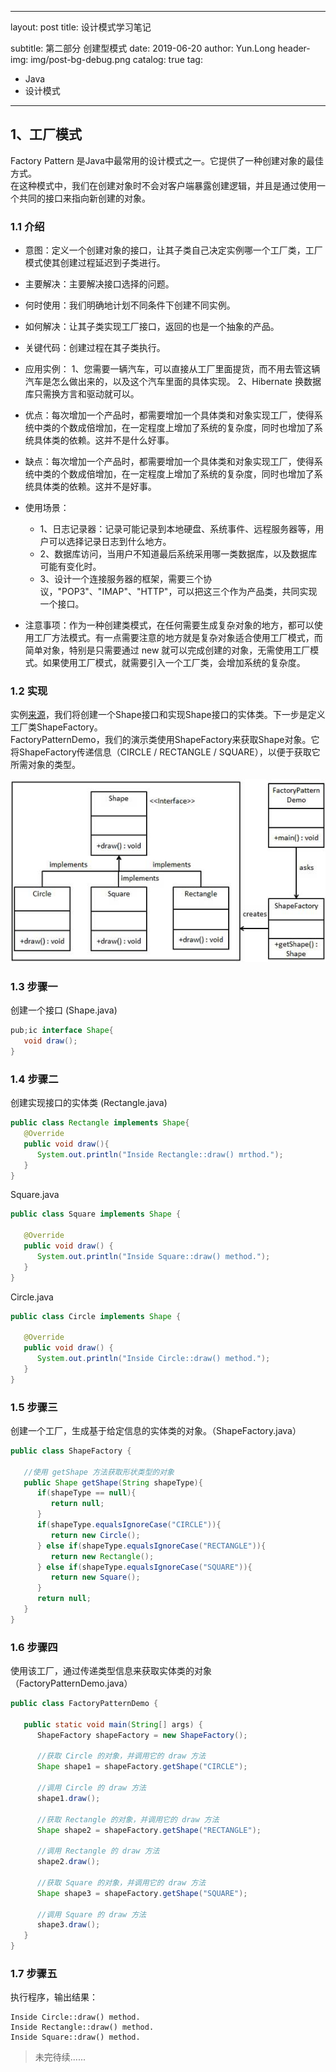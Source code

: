 
---
layout:     post
title:      设计模式学习笔记

subtitle:   第二部分  创建型模式
date:       2019-06-20
author:     Yun.Long
header-img: img/post-bg-debug.png
catalog:    true
tag:
   - Java
   - 设计模式
---
## 1、工厂模式
Factory Pattern 是Java中最常用的设计模式之一。它提供了一种创建对象的最佳方式。   
在这种模式中，我们在创建对象时不会对客户端暴露创建逻辑，并且是通过使用一个共同的接口来指向新创建的对象。

### 1.1 介绍
- 意图：定义一个创建对象的接口，让其子类自己决定实例哪一个工厂类，工厂模式使其创建过程延迟到子类进行。
- 主要解决：主要解决接口选择的问题。
- 何时使用：我们明确地计划不同条件下创建不同实例。
- 如何解决：让其子类实现工厂接口，返回的也是一个抽象的产品。
- 关键代码：创建过程在其子类执行。

- 应用实例： 1、您需要一辆汽车，可以直接从工厂里面提货，而不用去管这辆汽车是怎么做出来的，以及这个汽车里面的具体实现。 2、Hibernate 换数据库只需换方言和驱动就可以。   
  
- 优点：每次增加一个产品时，都需要增加一个具体类和对象实现工厂，使得系统中类的个数成倍增加，在一定程度上增加了系统的复杂度，同时也增加了系统具体类的依赖。这并不是什么好事。

- 缺点：每次增加一个产品时，都需要增加一个具体类和对象实现工厂，使得系统中类的个数成倍增加，在一定程度上增加了系统的复杂度，同时也增加了系统具体类的依赖。这并不是好事。  

- 使用场景：
  - 1、日志记录器：记录可能记录到本地硬盘、系统事件、远程服务器等，用户可以选择记录日志到什么地方。
  - 2、数据库访问，当用户不知道最后系统采用哪一类数据库，以及数据库可能有变化时。
  - 3、设计一个连接服务器的框架，需要三个协议，"POP3"、"IMAP"、"HTTP"，可以把这三个作为产品类，共同实现一个接口。

- 注意事项：作为一种创建类模式，在任何需要生成复杂对象的地方，都可以使用工厂方法模式。有一点需要注意的地方就是复杂对象适合使用工厂模式，而简单对象，特别是只需要通过 new 就可以完成创建的对象，无需使用工厂模式。如果使用工厂模式，就需要引入一个工厂类，会增加系统的复杂度。

### 1.2 实现
实例[来源](https://www.runoob.com/design-pattern/factory-pattern.html)，我们将创建一个Shape接口和实现Shape接口的实体类。下一步是定义工厂类ShapeFactory。   
FactoryPatternDemo，我们的演示类使用ShapeFactory来获取Shape对象。它将ShapeFactory传递信息（CIRCLE / RECTANGLE / SQUARE），以便于获取它所需对象的类型。

![图一](/img/factory_pattern_01.jpg)

### 1.3 步骤一
创建一个接口  (Shape.java)     

```java
pub;ic interface Shape{
   void draw();
}
```

### 1.4 步骤二
创建实现接口的实体类 (Rectangle.java)  

```java
public class Rectangle implements Shape{
   @Override
   public void draw(){
      System.out.println("Inside Rectangle::draw() mrthod.");
   }
}
```

Square.java  

```java
public class Square implements Shape {
 
   @Override
   public void draw() {
      System.out.println("Inside Square::draw() method.");
   }
}
```

Circle.java   

```java
public class Circle implements Shape {
 
   @Override
   public void draw() {
      System.out.println("Inside Circle::draw() method.");
   }
}
```

### 1.5 步骤三
创建一个工厂，生成基于给定信息的实体类的对象。（ShapeFactory.java）

```java
public class ShapeFactory {
    
   //使用 getShape 方法获取形状类型的对象
   public Shape getShape(String shapeType){
      if(shapeType == null){
         return null;
      }        
      if(shapeType.equalsIgnoreCase("CIRCLE")){
         return new Circle();
      } else if(shapeType.equalsIgnoreCase("RECTANGLE")){
         return new Rectangle();
      } else if(shapeType.equalsIgnoreCase("SQUARE")){
         return new Square();
      }
      return null;
   }
}
```

### 1.6 步骤四
使用该工厂，通过传递类型信息来获取实体类的对象 （FactoryPatternDemo.java）  

```java
public class FactoryPatternDemo {
 
   public static void main(String[] args) {
      ShapeFactory shapeFactory = new ShapeFactory();
 
      //获取 Circle 的对象，并调用它的 draw 方法
      Shape shape1 = shapeFactory.getShape("CIRCLE");
 
      //调用 Circle 的 draw 方法
      shape1.draw();
 
      //获取 Rectangle 的对象，并调用它的 draw 方法
      Shape shape2 = shapeFactory.getShape("RECTANGLE");
 
      //调用 Rectangle 的 draw 方法
      shape2.draw();
 
      //获取 Square 的对象，并调用它的 draw 方法
      Shape shape3 = shapeFactory.getShape("SQUARE");
 
      //调用 Square 的 draw 方法
      shape3.draw();
   }
}
```

### 1.7 步骤五
执行程序，输出结果：  

```
Inside Circle::draw() method.
Inside Rectangle::draw() method.
Inside Square::draw() method.
```

> 未完待续......